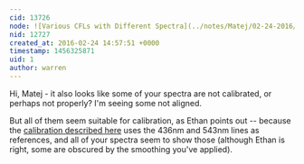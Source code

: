 ```yaml
---
cid: 13726
node: ![Various CFLs with Different Spectra](../notes/Matej/02-24-2016/various-cfls-with-different-spectra)
nid: 12727
created_at: 2016-02-24 14:57:51 +0000
timestamp: 1456325871
uid: 1
author: warren
---
```


Hi, Matej - it also looks like some of your spectra are not calibrated, or perhaps not properly? I'm seeing some not aligned. 

But all of them seem suitable for calibration, as Ethan points out -- because the [calibration described here](/wiki/spectral-workbench-calibration) uses the 436nm and 543nm lines as references, and all of your spectra seem to show those (although Ethan is right, some are obscured by the smoothing you've applied). 